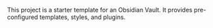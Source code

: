 This project is a starter template for an Obsidian Vault. It provides pre-configured templates, styles, and plugins.